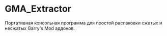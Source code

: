 # GMA_Extractor
Портативная консольная программа для простой распаковки сжатых и несжатых Garry's Mod аддонов.
